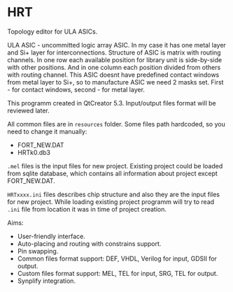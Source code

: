 HRT
===

Topology editor for ULA ASICs.

ULA ASIC - uncommitted logic array ASIC. In my case it has one metal layer and Si+ layer for interconnections. Structure of ASIC is matrix with routing channels. In one row each available position for library unit is side-by-side with other positions. And in one column each position divided from others with routing channel. This ASIC doesnt have predefined contact windows from metal layer to Si+, so to manufacture ASIC we need 2 masks set. First - for contact windows, second - for metal layer.

This programm created in QtCreator 5.3.
Input/output files format will be reviewed later.

All common files are in `resources` folder. Some files path hardcoded, so you need to change it manually:
+ FORT_NEW.DAT
+ HRTk0.db3

`.mel` files is the input files for new project. Existing project could be loaded from sqlite database, which contains all information about project except FORT_NEW.DAT.

`HRTxxxx.ini` files describes chip structure and also they are the input files for new project. While loading existing project programm will try to read `.ini` file from location it was in time of project creation.

Aims:
+ User-friendly interface.
+ Auto-placing and routing with constrains support.
+ Pin swapping.
+ Common files format support: DEF, VHDL, Verilog for input, GDSII for output.
+ Custom files format support: MEL, TEL for input, SRG, TEL for output.
+ Synplify integration.
 